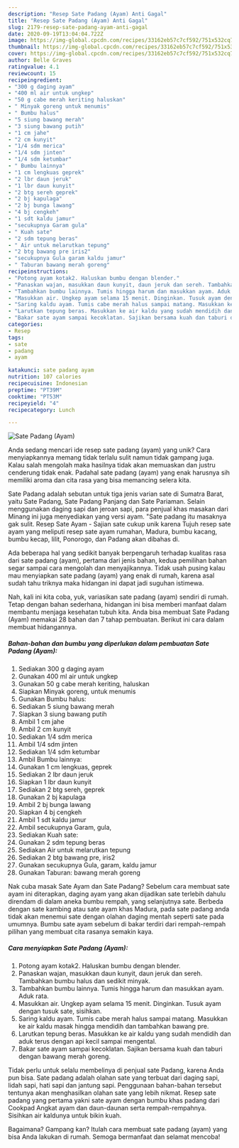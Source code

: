 ```yaml
---
description: "Resep Sate Padang (Ayam) Anti Gagal"
title: "Resep Sate Padang (Ayam) Anti Gagal"
slug: 2179-resep-sate-padang-ayam-anti-gagal
date: 2020-09-19T13:04:04.722Z
image: https://img-global.cpcdn.com/recipes/33162eb57c7cf592/751x532cq70/sate-padang-ayam-foto-resep-utama.jpg
thumbnail: https://img-global.cpcdn.com/recipes/33162eb57c7cf592/751x532cq70/sate-padang-ayam-foto-resep-utama.jpg
cover: https://img-global.cpcdn.com/recipes/33162eb57c7cf592/751x532cq70/sate-padang-ayam-foto-resep-utama.jpg
author: Belle Graves
ratingvalue: 4.1
reviewcount: 15
recipeingredient:
- "300 g daging ayam"
- "400 ml air untuk ungkep"
- "50 g cabe merah keriting haluskan"
- " Minyak goreng untuk menumis"
- " Bumbu halus"
- "5 siung bawang merah"
- "3 siung bawang putih"
- "1 cm jahe"
- "2 cm kunyit"
- "1/4 sdm merica"
- "1/4 sdm jinten"
- "1/4 sdm ketumbar"
- " Bumbu lainnya"
- "1 cm lengkuas geprek"
- "2 lbr daun jeruk"
- "1 lbr daun kunyit"
- "2 btg sereh geprek"
- "2 bj kapulaga"
- "2 bj bunga lawang"
- "4 bj cengkeh"
- "1 sdt kaldu jamur"
- "secukupnya Garam gula"
- " Kuah sate"
- "2 sdm tepung beras"
- " Air untuk melarutkan tepung"
- "2 btg bawang pre iris2"
- "secukupnya Gula garam kaldu jamur"
- " Taburan bawang merah goreng"
recipeinstructions:
- "Potong ayam kotak2. Haluskan bumbu dengan blender."
- "Panaskan wajan, masukkan daun kunyit, daun jeruk dan sereh. Tambahkan bumbu halus dan sedikit minyak."
- "Tambahkan bumbu lainnya. Tumis hingga harum dan masukkan ayam. Aduk rata."
- "Masukkan air. Ungkep ayam selama 15 menit. Dinginkan. Tusuk ayam dengan tusuk sate, sisihkan."
- "Saring kaldu ayam. Tumis cabe merah halus sampai matang. Masukkan ke air kaldu masak hingga mendidih dan tambahkan bawang pre."
- "Larutkan tepung beras. Masukkan ke air kaldu yang sudah mendidih dan aduk terus dengan api kecil sampai mengental."
- "Bakar sate ayam sampai kecoklatan. Sajikan bersama kuah dan taburi dengan bawang merah goreng."
categories:
- Resep
tags:
- sate
- padang
- ayam

katakunci: sate padang ayam 
nutrition: 107 calories
recipecuisine: Indonesian
preptime: "PT39M"
cooktime: "PT53M"
recipeyield: "4"
recipecategory: Lunch

---
```



![Sate Padang (Ayam)](https://img-global.cpcdn.com/recipes/33162eb57c7cf592/751x532cq70/sate-padang-ayam-foto-resep-utama.jpg)

Anda sedang mencari ide resep sate padang (ayam) yang unik? Cara menyiapkannya memang tidak terlalu sulit namun tidak gampang juga. Kalau salah mengolah maka hasilnya tidak akan memuaskan dan justru cenderung tidak enak. Padahal sate padang (ayam) yang enak harusnya sih memiliki aroma dan cita rasa yang bisa memancing selera kita.

Sate Padang adalah sebutan untuk tiga jenis varian sate di Sumatra Barat, yaitu Sate Padang, Sate Padang Panjang dan Sate Pariaman. Selain menggunakan daging sapi dan jeroan sapi, para penjual khas masakan dari Minang ini juga menyediakan yang versi ayam. &#34;Sate padang itu masaknya gak sulit. Resep Sate Ayam - Sajian sate cukup unik karena Tujuh resep sate ayam yang meliputi resep sate ayam rumahan, Madura, bumbu kacang, bumbu kecap, lilit, Ponorogo, dan Padang akan dibahas di.

Ada beberapa hal yang sedikit banyak berpengaruh terhadap kualitas rasa dari sate padang (ayam), pertama dari jenis bahan, kedua pemilihan bahan segar sampai cara mengolah dan menyajikannya. Tidak usah pusing kalau mau menyiapkan sate padang (ayam) yang enak di rumah, karena asal sudah tahu triknya maka hidangan ini dapat jadi suguhan istimewa.


Nah, kali ini kita coba, yuk, variasikan sate padang (ayam) sendiri di rumah. Tetap dengan bahan sederhana, hidangan ini bisa memberi manfaat dalam membantu menjaga kesehatan tubuh kita. Anda bisa membuat Sate Padang (Ayam) memakai 28 bahan dan 7 tahap pembuatan. Berikut ini cara dalam membuat hidangannya.

<!--inarticleads1-->

##### Bahan-bahan dan bumbu yang diperlukan dalam pembuatan Sate Padang (Ayam):

1. Sediakan 300 g daging ayam
1. Gunakan 400 ml air untuk ungkep
1. Gunakan 50 g cabe merah keriting, haluskan
1. Siapkan  Minyak goreng, untuk menumis
1. Gunakan  Bumbu halus:
1. Sediakan 5 siung bawang merah
1. Siapkan 3 siung bawang putih
1. Ambil 1 cm jahe
1. Ambil 2 cm kunyit
1. Sediakan 1/4 sdm merica
1. Ambil 1/4 sdm jinten
1. Sediakan 1/4 sdm ketumbar
1. Ambil  Bumbu lainnya:
1. Gunakan 1 cm lengkuas, geprek
1. Sediakan 2 lbr daun jeruk
1. Siapkan 1 lbr daun kunyit
1. Sediakan 2 btg sereh, geprek
1. Gunakan 2 bj kapulaga
1. Ambil 2 bj bunga lawang
1. Siapkan 4 bj cengkeh
1. Ambil 1 sdt kaldu jamur
1. Ambil secukupnya Garam, gula,
1. Sediakan  Kuah sate:
1. Gunakan 2 sdm tepung beras
1. Sediakan  Air untuk melarutkan tepung
1. Sediakan 2 btg bawang pre, iris2
1. Gunakan secukupnya Gula, garam, kaldu jamur
1. Gunakan  Taburan: bawang merah goreng


Nak cuba masak Sate Ayam dan Sate Padang? Sebelum cara membuat sate ayam ini diterapkan, daging ayam yang akan dijadikan sate terlebih dahulu direndam di dalam aneka bumbu rempah, yang selanjutnya sate. Berbeda dengan sate kambing atau sate ayam khas Madura, pada sate padang anda tidak akan menemui sate dengan olahan daging mentah seperti sate pada umumnya. Bumbu sate ayam sebelum di bakar terdiri dari rempah-rempah pilihan yang membuat cita rasanya semakin kaya. 

<!--inarticleads2-->

##### Cara menyiapkan Sate Padang (Ayam):

1. Potong ayam kotak2. Haluskan bumbu dengan blender.
1. Panaskan wajan, masukkan daun kunyit, daun jeruk dan sereh. Tambahkan bumbu halus dan sedikit minyak.
1. Tambahkan bumbu lainnya. Tumis hingga harum dan masukkan ayam. Aduk rata.
1. Masukkan air. Ungkep ayam selama 15 menit. Dinginkan. Tusuk ayam dengan tusuk sate, sisihkan.
1. Saring kaldu ayam. Tumis cabe merah halus sampai matang. Masukkan ke air kaldu masak hingga mendidih dan tambahkan bawang pre.
1. Larutkan tepung beras. Masukkan ke air kaldu yang sudah mendidih dan aduk terus dengan api kecil sampai mengental.
1. Bakar sate ayam sampai kecoklatan. Sajikan bersama kuah dan taburi dengan bawang merah goreng.


Tidak perlu untuk selalu membelinya di penjual sate Padang, karena Anda pun bisa. Sate padang adalah olahan sate yang terbuat dari daging sapi, lidah sapi, hati sapi dan jantung sapi. Penggunaan bahan-bahan tersebut tentunya akan menghasilkan olahan sate yang lebih nikmat. Resep sate padang yang pertama yakni sate ayam dengan bumbu khas padang dari Cookpad Angkat ayam dan daun-daunan serta rempah-rempahnya. Sisihkan air kaldunya untuk bikin kuah. 

Bagaimana? Gampang kan? Itulah cara membuat sate padang (ayam) yang bisa Anda lakukan di rumah. Semoga bermanfaat dan selamat mencoba!
